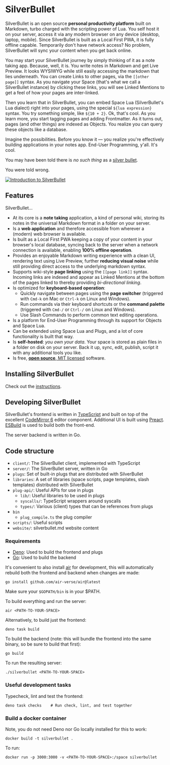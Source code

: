 # SilverBullet
SilverBullet is an open source **personal productivity platform** built on Markdown, turbo charged with the scripting power of Lua. You self host it on your server, access it via any modern browser on any device (desktop, laptop, mobile). Since SilverBullet is built as a Local First PWA, it is fully offline capable. Temporarily don't have network access? No problem, SilverBullet will sync your content when you get back online.

You may start your SilverBullet journey by simply thinking of it as a note taking app. Because, well, it is. You write notes in Markdown and get Live Preview. It looks WYSIWYG while still easily accessing the markdown that lies underneath. You can create Links to other pages, via the `[[other page]]` syntax. As you navigate your Space (that's what we call a SilverBullet instance) by clicking these links, you will see Linked Mentions to get a feel of how your pages are inter-linked.

Then you learn that in SilverBullet, you can embed Space Lua (SilverBullet's Lua dialect) right into your pages, using the special `${lua expression}` syntax. You try something simple, like `${10 + 2}`. Ok, that's cool. As you learn more, you start tagging pages and adding Frontmatter. As it turns out, pages (and other things) are indexed as Objects. You realize you can query these objects like a database.

Imagine the possibilities. Before you know it — you realize you're effectively building applications in your notes app. End-User Programming, y'all. It's cool.

You may have been told there is _no such thing_ as a [silver bullet](https://en.wikipedia.org/wiki/Silver_bullet).

You were told wrong.

[![Introduction to SilverBullet](http://img.youtube.com/vi/mik1EbTshX4/0.jpg)](https://www.youtube.com/watch?v=mik1EbTshX4)

## Features
SilverBullet...
* At its core is a **note taking** application, a kind of personal wiki, storing its notes in the universal Markdown format in a folder on your server.
* Is a **web application** and therefore accessible from wherever a (modern) web browser is available.
* Is built as a Local First PWA keeping a copy of your content in your browser's local database, syncing back to the server when a network connection is available, enabling **100% offline operation**.
* Provides an enjoyable Markdown writing experience with a clean UI, rendering text using Live Preview, further **reducing visual noise** while still providing direct access to the underlying markdown syntax.
* Supports wiki-style **page linking** using the `[[page link]]` syntax. Incoming links are indexed and appear as Linked Mentions at the bottom of the pages linked to thereby providing _bi-directional linking_.
* Is optimized for **keyboard-based operation**:
  * Quickly navigate between pages using the **page switcher** (triggered with `Cmd-k` on Mac or `Ctrl-k` on Linux and Windows).
  * Run commands via their keyboard shortcuts or the **command palette** (triggered with `Cmd-/` or `Ctrl-/` on Linux and Windows).
  * Use Slash Commands to perform common text editing operations.
* Is a platform for End-User Programming through its support for Objects and Space Lua.
* Can be extended using Space Lua and Plugs, and a lot of core functionality is built that way.
* Is **self-hosted**: _you own your data_. Your space is stored as plain files in a folder on disk on your server. Back it up, sync, edit, publish, script it with any additional tools you like.
* Is free, [**open source**, MIT licensed](https://github.com/silverbulletmd/silverbullet) software.

## Installing SilverBullet
Check out the [instructions](https://silverbullet.md/Install).

## Developing SilverBullet

SilverBullet's frontend is written in [TypeScript](https://www.typescriptlang.org/) and built on top of the excellent [CodeMirror 6](https://codemirror.net/) editor component. Additional UI is built using [Preact](https://preactjs.com). [ESBuild]([https://parceljs.org/](https://esbuild.github.io)) is used to build both the front-end.

The server backend is written in Go.

## Code structure
* `client/`: The SilverBullet client, implemented with TypeScript
* `server/`: The SilverBullet server, written in Go
* `plugs`: Set of built-in plugs that are distributed with SilverBullet
* `libraries`: A set of libraries (space scripts, page templates, slash templates) distributed with SilverBullet
* `plug-api/`: Useful APIs for use in plugs
  * `lib/`: Useful libraries to be used in plugs
  * `syscalls/`: TypeScript wrappers around syscalls
  * `types/`: Various (client) types that can be references from plugs
* `bin`
  * `plug_compile.ts` the plug compiler
* `scripts/`: Useful scripts
* `website/`: silverbullet.md website content

### Requirements
* [Deno](https://deno.com/): Used to build the frontend and plugs
* [Go](https://go.dev/): Used to build the backend

It's convenient to also install [air](https://github.com/air-verse/air) for development, this will automatically rebuild both the frontend and backend when changes are made:

```shell
go install github.com/air-verse/air@latest
```
Make sure your `$GOPATH/bin` is in your $PATH.

To build everything and run the server:

```shell
air <PATH-TO-YOUR-SPACE>
```

Alternatively, to build just the frontend:

```shell
deno task build
```

To build the backend (note: this will bundle the frontend into the same binary, so be sure to build that first):

```shell
go build
```

To run the resulting server:

```shell
./silverbullet <PATH-TO-YOUR-SPACE>
```

### Useful development tasks

Typecheck, lint and test the frontend:

```shell
deno task checks    # Run check, lint, and test together
```

### Build a docker container
Note, you do not need Deno nor Go locally installed for this to work:

```shell
docker build -t silverbullet .
```

To run:

```shell
docker run -p 3000:3000 -v <PATH-TO-YOUR-SPACE>:/space silverbullet
```

